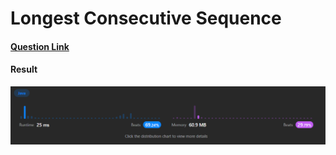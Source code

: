# Longest Consecutive Sequence

#### [Question Link](https://leetcode.com/problems/longest-consecutive-sequence/)

#### Result
![result](Result.png)